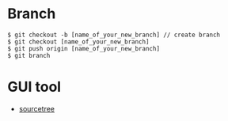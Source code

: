 # Branch

```
$ git checkout -b [name_of_your_new_branch] // create branch 
$ git checkout [name_of_your_new_branch]
$ git push origin [name_of_your_new_branch]
$ git branch
```

# GUI tool
- [sourcetree](https://www.sourcetreeapp.com/) 

